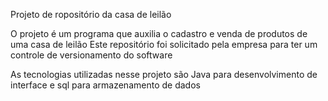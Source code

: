 Projeto de ropositório da casa de leilão

O projeto é um programa que auxilia o cadastro e venda de produtos de uma casa de leilão
Este repositório foi solicitado pela empresa para ter um controle de versionamento do software

As tecnologias utilizadas nesse projeto são Java para desenvolvimento de interface e sql para armazenamento de dados

